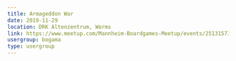 ```yaml
---
title: Armageddon War
date: 2019-11-29
location: DRK Altenzentrum, Worms
link: https://www.meetup.com/Mannheim-Boardgames-Meetup/events/251315739/
usergroup: bogama
type: usergroup
---
```

